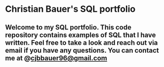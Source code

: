 # Christian Bauer's SQL portfolio

## Welcome to my SQL portfolio. This code repository contains examples of SQL that I have written.  Feel free to take a look and reach out via email if you have any questions. You can contact me at @cjbbauer96@gmail.com
